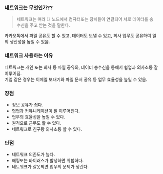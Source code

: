 ### 네트워크는 무엇인가?? 


> 네트워크는 여러 대 노드에서 컴퓨터또는 장치들이 연결되어 서로 데이터를 송 수신을 주고 받는 것을 말한다.
<p>
  카카오톡에서 파일 공유도 할 수 있고, 데이터도 보낼 수 있고, 회사 업무도 공유하여 일의 생산성을 높일 수 있음. </br>
</p>

### 네트워크 사용하는 이유 
<p>
  네트워크는 개인 또는 회사 등 파일 공유와, 데이터 송수신을 통해서 협업과 의사소통 잘 이루어짐. </br>
  기업 같은 경우는 이메일 보내기와 파일 문서 공유 등 업무 효율성을 높일 수 있음.     
</p>

### 장점 
+ 정보 공유가 쉽다.
+ 협업과 커뮤니케이션이 잘 이루어진다.
+ 업무의 효율성을 높일 수 있다.
+ 원격으로 근무도 할 수 있다.
+ 네트워크로 친구랑 의사소통 할 수 있다. 


### 단점 
+ 네트워크 의존도가 높다.
+ 해킹또는 바이러스가 발생하면 위험하다.
+ 네트워크가 잘못되면 업무의 문제가 생긴다. 




